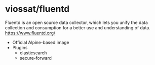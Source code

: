 # viossat/fluentd

Fluentd is an open source data collector, which lets you unify the data collection and consumption for a better use and understanding of data.
https://www.fluentd.org/

- Official Alpine-based image
- Plugins
  - elasticsearch
  - secure-forward
